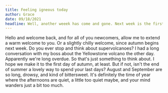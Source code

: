 ```yaml
---
title: Feeling igneous today
author: Grace
date: 09/18/2021
headline: Well, another weeek has come and gone. Next week is the first day of fall. Time is just slipping through our fingers, isn't it?
---
```



Hello and welcome back, and for all of you newcomers, allow me to extend a warm welcome to you. Or a slightly chilly welcome, since autumn begins next week.
Do you ever stop and think about supervolcanoes? I had a long conversation with my boss about the Yellowstone volcano the other day. Apparently we're long overdue. So that's just something to think about. I hope we make it to the first day of autumn, at least. 
But if not, isn't the end of summer a lovely way to spend your last days? August and September are so long, drowsy, and kind of bittersweet. It's definitely the time of year where the afternoons are quiet, a little too quiet maybe, and your mind wanders just a bit too much.
